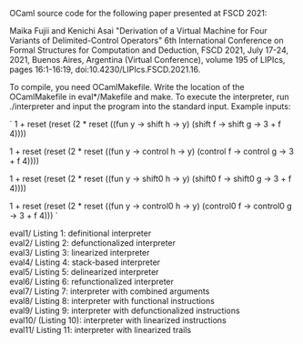 OCaml source code for the following paper presented at FSCD 2021:  

Maika Fujii and Kenichi Asai
"Derivation of a Virtual Machine for
 Four Variants of Delimited-Control Operators"
6th International Conference on Formal Structures for Computation and
Deduction, FSCD 2021, July 17-24, 2021, Buenos Aires, Argentina
(Virtual Conference), volume 195 of LIPIcs, pages 16:1-16:19,
doi:10.4230/LIPIcs.FSCD.2021.16.  

To compile, you need OCamlMakefile.  Write the location of the
OCamlMakefile in eval*/Makefile and make.  To execute the interpreter,
run ./interpreter and input the program into the standard input.
Example inputs:

`
1 + reset (reset (2 * reset ((fun y -> shift h -> y)
    	  	      	     (shift f -> shift g -> 3 + f 4))))

1 + reset (reset (2 * reset ((fun y -> control h -> y)
    	  	      	     (control f -> control g -> 3 + f 4))))

1 + reset (reset (2 * reset ((fun y -> shift0 h -> y)
    	  	      	     (shift0 f -> shift0 g -> 3 + f 4))))

1 + reset (reset (2 * reset ((fun y -> control0 h -> y)
    	  	      	     (control0 f -> control0 g -> 3 + f 4)))
`  

eval1/		Listing 1: definitional interpreter  
eval2/		Listing 2: defunctionalized interpreter  
eval3/		Listing 3: linearized interpreter  
eval4/		Listing 4: stack-based interpreter  
eval5/		Listing 5: delinearized interpreter  
eval6/		Listing 6: refunctionalized interpreter  
eval7/		Listing 7: interpreter with combined arguments  
eval8/		Listing 8: interpreter with functional instructions  
eval9/		Listing 9: interpreter with defunctionalized instructions  
eval10/		(Listing 10): interpreter with linearized instructions  
eval11/		Listing 11: interpreter with linearized trails  
